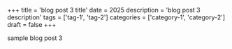 +++
title = 'blog post 3 title'
date = 2025
description = 'blog post 3 description'
tags = ['tag-1', 'tag-2']
categories = ['category-1', 'category-2']
draft = false
+++

sample blog post 3
